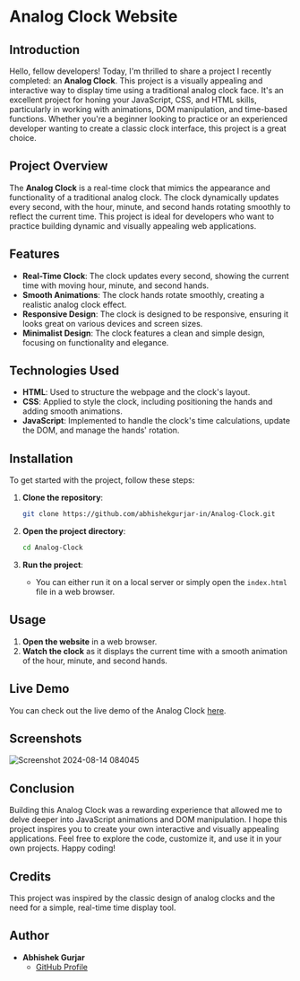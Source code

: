
# Analog Clock Website

## Introduction

Hello, fellow developers! Today, I'm thrilled to share a project I recently completed: an **Analog Clock**. This project is a visually appealing and interactive way to display time using a traditional analog clock face. It's an excellent project for honing your JavaScript, CSS, and HTML skills, particularly in working with animations, DOM manipulation, and time-based functions. Whether you're a beginner looking to practice or an experienced developer wanting to create a classic clock interface, this project is a great choice.

## Project Overview

The **Analog Clock** is a real-time clock that mimics the appearance and functionality of a traditional analog clock. The clock dynamically updates every second, with the hour, minute, and second hands rotating smoothly to reflect the current time. This project is ideal for developers who want to practice building dynamic and visually appealing web applications.

## Features

- **Real-Time Clock**: The clock updates every second, showing the current time with moving hour, minute, and second hands.
- **Smooth Animations**: The clock hands rotate smoothly, creating a realistic analog clock effect.
- **Responsive Design**: The clock is designed to be responsive, ensuring it looks great on various devices and screen sizes.
- **Minimalist Design**: The clock features a clean and simple design, focusing on functionality and elegance.

## Technologies Used

- **HTML**: Used to structure the webpage and the clock's layout.
- **CSS**: Applied to style the clock, including positioning the hands and adding smooth animations.
- **JavaScript**: Implemented to handle the clock's time calculations, update the DOM, and manage the hands' rotation.

## Installation

To get started with the project, follow these steps:

1. **Clone the repository**:
    ```bash
    git clone https://github.com/abhishekgurjar-in/Analog-Clock.git
    ```

2. **Open the project directory**:
    ```bash
    cd Analog-Clock
    ```

3. **Run the project**:
    - You can either run it on a local server or simply open the `index.html` file in a web browser.

## Usage

1. **Open the website** in a web browser.
2. **Watch the clock** as it displays the current time with a smooth animation of the hour, minute, and second hands.



## Live Demo

You can check out the live demo of the Analog Clock [here](https://abhishekgurjar-in.github.io/Analog-Clock/).

## Screenshots
![Screenshot 2024-08-14 084045](https://github.com/user-attachments/assets/ed380d18-00cd-4d51-a7d4-110c48213688)

## Conclusion

Building this Analog Clock was a rewarding experience that allowed me to delve deeper into JavaScript animations and DOM manipulation. I hope this project inspires you to create your own interactive and visually appealing applications. Feel free to explore the code, customize it, and use it in your own projects. Happy coding!

## Credits

This project was inspired by the classic design of analog clocks and the need for a simple, real-time time display tool.

## Author

- **Abhishek Gurjar**
  - [GitHub Profile](https://github.com/abhishekgurjar-in)

